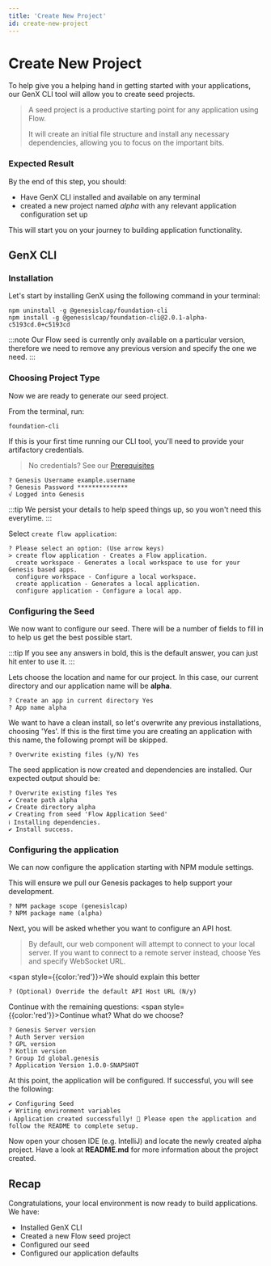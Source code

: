 ```yaml
---
title: 'Create New Project'
id: create-new-project
---
```


# Create New Project

To help give you a helping hand in getting started with your applications, our GenX CLI tool will allow you to create seed projects. 

> A seed project is a productive starting point for any application using Flow. 
> 
> It will create an initial file structure and install any necessary dependencies, allowing you to focus on the important bits. 

### Expected Result
By the end of this step, you should:
- Have GenX CLI installed and available on any terminal
- created a new project named *alpha* with any relevant application configuration set up

This will start you on your journey to building application functionality.

## GenX CLI

### Installation
Let's start by installing GenX using the following command in your terminal:

```shell
npm uninstall -g @genesislcap/foundation-cli
npm install -g @genesislcap/foundation-cli@2.0.1-alpha-c5193cd.0+c5193cd
```
:::note
Our Flow seed is currently only available on a particular version, therefore we need to remove any previous version and specify the one we need.
:::


### Choosing Project Type

Now we are ready to generate our seed project.

From the terminal, run:

```shell
foundation-cli
```

If this is your first time running our CLI tool, you'll need to provide your artifactory credentials. 

> No credentials? See our [Prerequisites](/flow/introduction/prerequisites/)

```shell
? Genesis Username example.username
? Genesis Password **************
√ Logged into Genesis
```

:::tip
We persist your details to help speed things up, so you won't need this everytime.
:::


Select `create flow application`:

```shell
? Please select an option: (Use arrow keys)
> create flow application - Creates a Flow application.
  create workspace - Generates a local workspace to use for your Genesis based apps.
  configure workspace - Configure a local workspace.
  create application - Generates a local application.
  configure application - Configure a local app.
```

### Configuring the Seed
We now want to configure our seed. There will be a number of fields to fill in to help us get the best possible start.


:::tip 
If you see any answers in bold, this is the default answer, you can just hit enter to use it.
:::

Lets choose the location and name for our project. In this case, our current directory and our application name will be **alpha**.

```shell
? Create an app in current directory Yes
? App name alpha
```

We want to have a clean install, so let's overwrite any previous installations, choosing 'Yes'. If this is the first time you are creating an application with this name, the following prompt will be skipped.

```shell
? Overwrite existing files (y/N) Yes
```

The seed application is now created and dependencies are installed. Our expected output should be:

```shell
? Overwrite existing files Yes
✔ Create path alpha
✔ Create directory alpha
✔ Creating from seed 'Flow Application Seed'
ℹ Installing dependencies.
✔ Install success.
```

### Configuring the application

We can now configure the application starting with NPM module settings. 

This will ensure we pull our Genesis packages to help support your development.

```shell
? NPM package scope (genesislcap)
? NPM package name (alpha)
```

Next, you will be asked whether you want to configure an API host. 

> By default, our web component will attempt to connect to your local server. If you want to connect to a remote server instead, choose Yes and specify WebSocket URL.

<span style={{color:'red'}}>We should explain this better</span>

```shell
? (Optional) Override the default API Host URL (N/y)
```

Continue with the remaining questions:
<span style={{color:'red'}}>Continue what? What do we choose?</span>

```shell
? Genesis Server version
? Auth Server version
? GPL version
? Kotlin version
? Group Id global.genesis
? Application Version 1.0.0-SNAPSHOT
```

At this point, the application will be configured. If successful, you will see the following:

```shell
✔ Configuring Seed
✔ Writing environment variables
ℹ Application created successfully! 🎉 Please open the application and follow the README to complete setup.
```

Now open your chosen IDE (e.g. IntelliJ) and locate the newly created alpha project. Have a look at **README.md** for more information about the project created. 

## Recap

Congratulations, your local environment is now ready to build applications. We have:

- Installed GenX CLI
- Created a new Flow seed project
- Configured our seed
- Configured our application defaults
